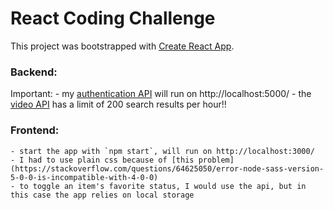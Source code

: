# React Coding Challenge

This project was bootstrapped with [Create React App](https://github.com/facebook/create-react-app).

### Backend:

Important: 
    - my [authentication API](https://github.com/FeelHippo/FinalBack) will run on http://localhost:5000/
    - the [video API](https://www.pexels.com/api/documentation) has a limit of 200 search results per hour!!

### Frontend:
    - start the app with `npm start`, will run on http://localhost:3000/
    - I had to use plain css because of [this problem](https://stackoverflow.com/questions/64625050/error-node-sass-version-5-0-0-is-incompatible-with-4-0-0)
    - to toggle an item's favorite status, I would use the api, but in this case the app relies on local storage
    